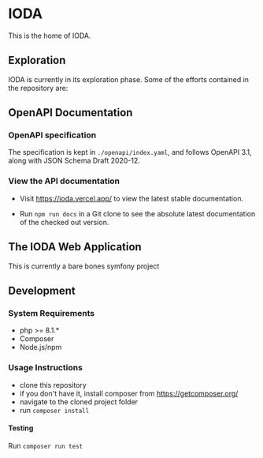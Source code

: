 # IODA

This is the home of IODA.

## Exploration
IODA is currently in its exploration phase. Some of the efforts contained in the repository are:

## OpenAPI Documentation

### OpenAPI specification
The specification is kept in `./openapi/index.yaml`, and follows OpenAPI 3.1, along with JSON Schema Draft 2020-12.

### View the API documentation
- Visit https://ioda.vercel.app/ to view the latest stable documentation.

- Run `npm run docs` in a Git clone to see the absolute latest documentation of the checked out version.

## The IODA Web Application
This is currently a bare bones symfony project

## Development
### System Requirements
- php >= 8.1.*
- Composer
- Node.js/npm


### Usage Instructions
- clone this repository
- if you don't have it, install composer from https://getcomposer.org/
- navigate to the cloned project folder
- run `composer install`

#### Testing
Run `composer run test`


